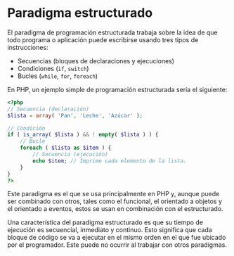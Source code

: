 # Paradigma estructurado

El paradigma de programación estructurada trabaja sobre la idea de que todo programa o aplicación puede escribirse usando tres tipos de instrucciones:

* Secuencias (bloques de declaraciones y ejecuciones)
* Condiciones (`if`, `switch`)
* Bucles (`while`, `for`, `foreach`)

En PHP, un ejemplo simple de programación estructurada sería el siguiente:

```php
<?php
// Secuencia (declaración)
$lista = array( 'Pan', 'Leche', 'Azúcar' );

// Condición
if ( is_array( $lista ) && ! empty( $lista ) ) {
    // Bucle
    foreach ( $lista as $item ) {
        // Secuencia (ejecución)
        echo $item; // Imprime cada elemento de la lista.
    }
}
?>
```

Este paradigma es el que se usa principalmente en PHP y, aunque puede ser combinado con otros, tales como el funcional, el orientado a objetos y el orientado a eventos, estos se usan en combinación con el estructurado.

Una característica del paradigma estructurado es que su tiempo de ejecución es secuencial, inmediato y continuo. Esto significa que cada bloque de código se va a ejecutar en el mismo orden en el que fue ubicado por el programador. Este puede no ocurrir al trabajar con otros paradigmas.

